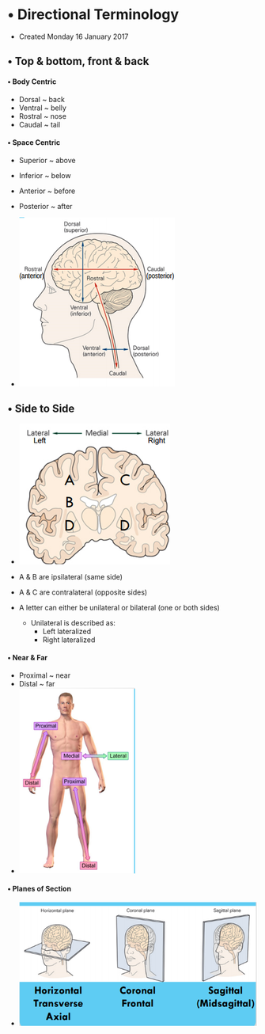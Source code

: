 # • Directional Terminology

* Created Monday 16 January 2017


• Top & bottom, front & back
----------------------------

#### • Body Centric

* Dorsal ~ back
* Ventral ~ belly
* Rostral ~ nose
* Caudal ~ tail



#### • Space Centric

* Superior ~ above
* Inferior ~ below
* Anterior ~ before
* Posterior ~ after

		

* ![](./Directional_Terminology/pasted_image.png)



• Side to Side
--------------

* ![](./Directional_Terminology/pasted_image001.png)



* A & B are ipsilateral (same side)
* A & C are contralateral (opposite sides)
* A letter can either be unilateral or bilateral (one or both sides)
	* Unilateral is described as:
		* Left lateralized
		* Right lateralized



#### • Near & Far

* Proximal ~ near
* Distal ~ far
* ![](./Directional_Terminology/pasted_image002.png)

	

#### • Planes of Section

* ![](./Directional_Terminology/pasted_image003.png)

	
	

